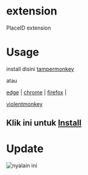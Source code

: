 # extension
PlaceID extension

# Usage

install disini [tampermonkey](https://www.tampermonkey.net/)

atau

[edge](https://microsoftedge.microsoft.com/addons/detail/tampermonkey/iikmkjmpaadaobahmlepeloendndfphd) |
[chrome](https://chrome.google.com/webstore/detail/dhdgffkkebhmkfjojejmpbldmpobfkfo) |
[firefox](https://addons.mozilla.org/en-US/firefox/addon/tampermonkey/) |

[violentmonkey](https://discord.com/channels/@me/960092572066381844/960124671364309132)

## Klik ini untuk [Install](https://github.com/placeID/extension/raw/main/PlaceID.user.js)

# Update

![nyalain ini](https://media.discordapp.net/attachments/958987119500607558/960115704038817792/unknown.png)
